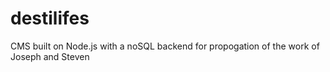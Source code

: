# destilifes
CMS built on Node.js with a noSQL backend for propogation of the work of Joseph and Steven
